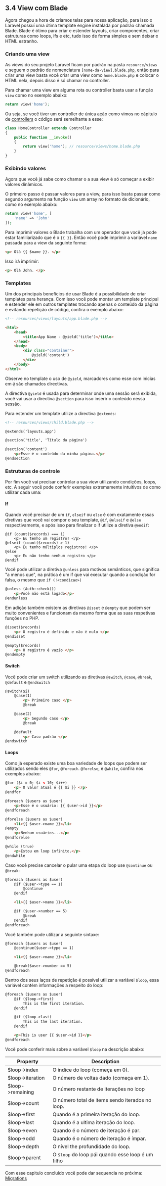 ## 3.4 View com Blade

Agora chegou a hora de criamos telas para nossa aplicação, para isso o Laravel possuí uma ótima template engine instalada por padrão chamada Blade. Blade é ótimo para criar e estender layouts, criar componentes, criar estruturas como loops, ifs e etc, tudo isso de forma simples e sem deixar o HTML estranho.

### Criando uma view
As views do seu projeto Laravel ficam por padrão na pasta `resource/views` e seguem o padrão de nomenclatura `[nome-da-view].blade.php`, então para criar uma view basta você criar uma view como `home.blade.php` e colocar o HTML nela, depois disso é só chamar no controller.

Para chamar uma view em alguma rota ou controller basta usar a função `view` como no exemplo abaixo:

```php
return view('home');
```

Ou seja, se você tiver um controller de única ação como vimos no cápitulo de [controllers](./3-Controllers.md) o código será semelhante a esse:

```php
class HomeController extends Controller
{
    public function __invoke()
    {
        return view('home'); // resource/views/home.blade.php
    }
}
```

### Exibindo valores
Agora que você já sabe como chamar o a sua view é só começar a exibir valores dinâmicos.

O primeiro passo é passar valores para a view, para isso basta passar como segundo argumento na função `view` um array no formato de dicionário, como no exemplo abaixo:
```php
return view('home', [
    'name' => 'John'
]);
```

Para imprimir valores o Blade trabalha com um operador que você já pode estar familiarizado que é o `{{ }}`. Então você pode imprimir a variável `name` passada para a view da seguinte forma:

```html
<p> Olá {{ $name }}. </p>
```

Isso irá imprimir:

```html
<p> Olá John. </p>
```

### Templates
Um dos principais benefícios de usar Blade é a possíbilidade de criar templates para herança. Com isso você pode montar um template principal e estender ele em outros templates trocando apenas o conteúdo da página e evitando repetição de código, confira o exemplo abaixo:

```html
<!-- resources/views/layouts/app.blade.php -->

<html>
    <head>
        <title>App Name - @yield('title')</title>
    </head>
    <body>
        <div class="container">
            @yield('content')
        </div>
    </body>
</html>
```

Observe no template o uso de `@yield`, marcadores como esse com inicias em `@` são chamados directivas.

A directiva `@yield` é usada para determinar onde uma sessão será exibida, você vai usar a directiva `@section` para isso inserir o conteúdo nessa sessão.

Para estender um template utilize a directiva `@extends`:

```html
<!-- resources/views/child.blade.php -->

@extends('layouts.app')

@section('title', 'Título da página')

@section('content')
    <p>Esse é o conteúdo da minha página.</p>
@endsection
```

### Estruturas de controle
Por fim você vai precisar controlar a sua view utilizando condições, loops, etc.
A seguir você pode conferir exemples extremamente intuitivos de como utilizar cada uma:

#### If
Quando você precisar de um `if`, `elseif` ou `else` é com exatamente essas diretivas que você vai compor o seu template, `@if`, `@elseif` e `@else` respectivamente, e após isso para finalizar o if utilize a diretiva `@endif`:

```
@if (count($records) === 1)
    <p> Eu tenho um registro! </p>
@elseif (count($records) > 1)
    <p> Eu tenho múltiplos registros! </p>
@else
    <p> Eu não tenho nenhum registro </p>
@endif
```

Você pode utilizar a diretiva `@unless` para motivos semânticos, que significa "a menos que", na prática é um if que vai executar quando a condição for falsa, o mesmo que `if (!<condicao>)`

```html
@unless (Auth::check())
    <p>Você não está logado</p>
@endunless
```

Em adição também existem as diretivas `@isset` e `@empty` que podem ser muito convenientes e funcionam da mesmo forma que as suas respetivas funções no PHP.

```html
@isset($records)
    <p> O registro é definido e não é nulo </p>
@endisset

@empty($records)
    <p> O registro é vazio </p>
@endempty
```

#### Switch
Você pode criar um switch utilizando as diretivas `@switch`, `@case`, `@break`, `@default` e `@endswitch`

```html
@switch($i)
    @case(1)
        <p> Primeiro caso </p>
        @break

    @case(2)
        <p> Segundo caso </p>
        @break

    @default
        <p> Caso padrão </p>
@endswitch
```

#### Loops
Como já esperado existe uma boa variedade de loops que podem ser utilizados sendo eles `@for`, `@foreach`. `@forelse`, e `@while`, confira nos exemplos abaixo:

```html
@for ($i = 0; $i < 10; $i++)
    <p> O valor atual é {{ $i }} </p>
@endfor

@foreach ($users as $user)
    <p>Esse é o usuário: {{ $user->id }}</p>
@endforeach

@forelse ($users as $user)
    <li>{{ $user->name }}</li>
@empty
    <p>Nenhum usuários...</p>
@endforelse

@while (true)
    <p>Estou em loop infinito.</p>
@endwhile
```

Caso você precise cancelar o pular uma etapa do loop use `@continue` ou `@break`:
```html
@foreach ($users as $user)
    @if ($user->type == 1)
        @continue
    @endif

    <li>{{ $user->name }}</li>

    @if ($user->number == 5)
        @break
    @endif
@endforeach
```

Você também pode utilizar a seguinte sintaxe:
```html
@foreach ($users as $user)
    @continue($user->type == 1)

    <li>{{ $user->name }}</li>

    @break($user->number == 5)
@endforeach
```

Dentro dos seus laços de repetição é possível utilizar a variável `$loop`, essa variável contém informações a respeito do loop:

```html
@foreach ($users as $user)
    @if ($loop->first)
        This is the first iteration.
    @endif

    @if ($loop->last)
        This is the last iteration.
    @endif

    <p>This is user {{ $user->id }}</p>
@endforeach
```

Você pode conferir mais sobre a variável `$loop` na descrição abaixo:

| Property         |	Description                                            |
| -                |-                                                          |
| $loop->index     | 	O índice do loop (começa em 0).                        |
| $loop->iteration |  	O número de voltas dado (começa em 1).                 |
| $loop->remaining |  	O número restante de iterações no loop                 |
| $loop->count     |  	O número total de items sendo iterados no loop.        |
| $loop->first     |  	Quando é a primeira iteração do loop.                  |
| $loop->last      |  	Quando é a ultima iteração do loop.                    |
| $loop->even      |  	Quando é o número de iteração é par.                   |
| $loop->odd       |  	Quando é o número de iteração é ímpar.                 |
| $loop->depth     |  	O nível the profundidade do loop.                      |
| $loop->parent    |  	O `$loop` do loop pái quando esse loop é um filho      |

Com esse capitulo concluído você pode dar sequencia no próxima:  [Migrations](./5-Migrations.md)